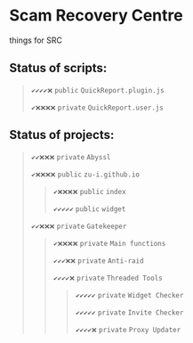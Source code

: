 # Scam Recovery Centre
things for SRC

## Status of scripts:
> `✔️✔️✔️✔️❌` `public` `QuickReport.plugin.js`
> 
> `✔️❌❌❌❌` `private` `QuickReport.user.js`

## Status of projects:
> `✔️✔️❌❌❌` `private` `Abyssl`
> 
> `✔️❌❌❌❌` `public` `zu-i.github.io`
>    > `✔️❌❌❌❌` `public` `index`
>    > 
>    > `✔️✔️✔️✔️✔️` `public` `widget`
>    > 
> `✔️✔️❌❌❌` `private` `Gatekeeper`
>    > `✔️❌❌❌❌` `private` `Main functions`
>    > 
>    > `✔️✔️✔️❌❌` `private` `Anti-raid`
>    > 
>    > `✔️✔️✔️✔️❌` `private` `Threaded Tools`
>    > 
>    >    > `✔️✔️✔️✔️✔️` `private` `Widget Checker`
>    >    > 
>    >    > `✔️✔️✔️✔️✔️` `private` `Invite Checker`
>    >    > 
>    >    > `✔️✔️✔️✔️❌` `private` `Proxy Updater`
